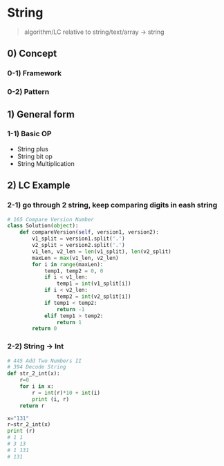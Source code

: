 # String 

> algorithm/LC relative to string/text/array -> string

## 0) Concept  

### 0-1) Framework

### 0-2) Pattern

## 1) General form

### 1-1) Basic OP
- String plus
- String bit op
- String Multiplication

## 2) LC Example

### 2-1) go through 2 string, keep comparing digits in eash string
```python
# 165 Compare Version Number
class Solution(object):
    def compareVersion(self, version1, version2):
        v1_split = version1.split('.')
        v2_split = version2.split('.')
        v1_len, v2_len = len(v1_split), len(v2_split)
        maxLen = max(v1_len, v2_len)
        for i in range(maxLen):
            temp1, temp2 = 0, 0
            if i < v1_len:
                temp1 = int(v1_split[i])
            if i < v2_len:
                temp2 = int(v2_split[i])
            if temp1 < temp2:
                return -1
            elif temp1 > temp2:
                return 1
        return 0
```

### 2-2) String -> Int
```python
# 445 Add Two Numbers II
# 394 Decode String
def str_2_int(x):
    r=0
    for i in x:
        r = int(r)*10 + int(i)
        print (i, r)
    return r

x="131"
r=str_2_int(x)
print (r)
# 1 1
# 3 13
# 1 131
# 131
```